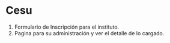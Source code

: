 # Cesu
1. Formulario de Inscripción para el instituto.
2. Pagina para su administración y ver el detalle de lo cargado.
